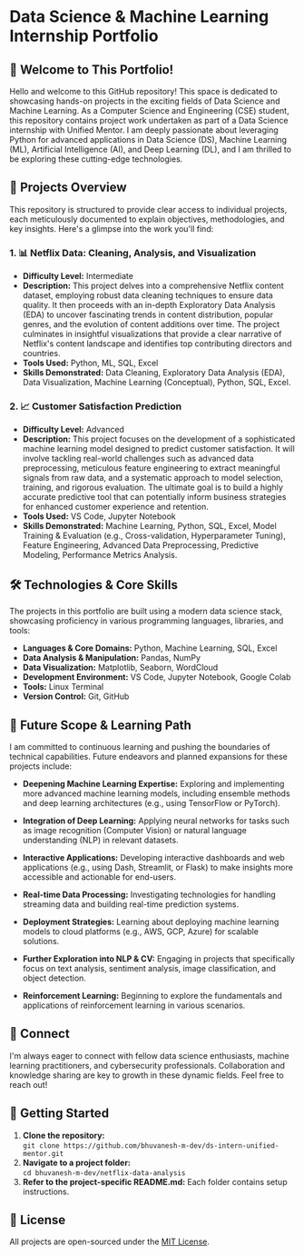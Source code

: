 # Data Science & Machine Learning Internship Portfolio

## 🌟 Welcome to This Portfolio!

Hello and welcome to this GitHub repository! This space is dedicated to showcasing hands-on projects in the exciting fields of Data Science and Machine Learning. As a Computer Science and Engineering (CSE) student, this repository contains project work undertaken as part of a Data Science internship with Unified Mentor. I am deeply passionate about leveraging Python for advanced applications in Data Science (DS), Machine Learning (ML), Artificial Intelligence (AI), and Deep Learning (DL), and I am thrilled to be exploring these cutting-edge technologies.



## 📁 Projects Overview

This repository is structured to provide clear access to individual projects, each meticulously documented to explain objectives, methodologies, and key insights. Here's a glimpse into the work you'll find:

### 1. 📊 Netflix Data: Cleaning, Analysis, and Visualization

- **Difficulty Level:** Intermediate  
- **Description:** This project delves into a comprehensive Netflix content dataset, employing robust data cleaning techniques to ensure data quality. It then proceeds with an in-depth Exploratory Data Analysis (EDA) to uncover fascinating trends in content distribution, popular genres, and the evolution of content additions over time. The project culminates in insightful visualizations that provide a clear narrative of Netflix's content landscape and identifies top contributing directors and countries. 
- **Tools Used:** Python, ML, SQL, Excel  
- **Skills Demonstrated:** Data Cleaning, Exploratory Data Analysis (EDA), Data Visualization, Machine Learning (Conceptual), Python, SQL, Excel.

### 2. 📈 Customer Satisfaction Prediction

- **Difficulty Level:** Advanced  
- **Description:** This project focuses on the development of a sophisticated machine learning model designed to predict customer satisfaction. It will involve tackling real-world challenges such as advanced data preprocessing, meticulous feature engineering to extract meaningful signals from raw data, and a systematic approach to model selection, training, and rigorous evaluation. The ultimate goal is to build a highly accurate predictive tool that can potentially inform business strategies for enhanced customer experience and retention. 
- **Tools Used:** VS Code, Jupyter Notebook  
- **Skills Demonstrated:** Machine Learning, Python, SQL, Excel, Model Training & Evaluation (e.g., Cross-validation, Hyperparameter Tuning), Feature Engineering, Advanced Data Preprocessing, Predictive Modeling, Performance Metrics Analysis. 

## 🛠️ Technologies & Core Skills

The projects in this portfolio are built using a modern data science stack, showcasing proficiency in various programming languages, libraries, and tools:

- **Languages & Core Domains:** Python, Machine Learning, SQL, Excel  
- **Data Analysis & Manipulation:** Pandas, NumPy  
- **Data Visualization:** Matplotlib, Seaborn, WordCloud  
- **Development Environment:** VS Code, Jupyter Notebook, Google Colab  
- **Tools:** Linux Terminal  
- **Version Control:** Git, GitHub  

## 🚀 Future Scope & Learning Path

I am committed to continuous learning and pushing the boundaries of technical capabilities. Future endeavors and planned expansions for these projects include:

- **Deepening Machine Learning Expertise:** Exploring and implementing more advanced machine learning models, including ensemble methods and deep learning architectures (e.g., using TensorFlow or PyTorch).

- **Integration of Deep Learning:** Applying neural networks for tasks such as image recognition (Computer Vision) or natural language understanding (NLP) in relevant datasets.

- **Interactive Applications:** Developing interactive dashboards and web applications (e.g., using Dash, Streamlit, or Flask) to make insights more accessible and actionable for end-users.

- **Real-time Data Processing:** Investigating technologies for handling streaming data and building real-time prediction systems.

- **Deployment Strategies:** Learning about deploying machine learning models to cloud platforms (e.g., AWS, GCP, Azure) for scalable solutions.

- **Further Exploration into NLP & CV:** Engaging in projects that specifically focus on text analysis, sentiment analysis, image classification, and object detection.

- **Reinforcement Learning:** Beginning to explore the fundamentals and applications of reinforcement learning in various scenarios. 

## 🤝 Connect

I'm always eager to connect with fellow data science enthusiasts, machine learning practitioners, and cybersecurity professionals. Collaboration and knowledge sharing are key to growth in these dynamic fields. Feel free to reach out!

## 🚀 Getting Started

1. **Clone the repository:**  
   `git clone https://github.com/bhuvanesh-m-dev/ds-intern-unified-mentor.git`
2. **Navigate to a project folder:**  
   `cd bhuvanesh-m-dev/netflix-data-analysis`
3. **Refer to the project-specific README.md:** Each folder contains setup instructions.

## 📰 License

All projects are open-sourced under the [MIT License](https://opensource.org/licenses/MIT).
